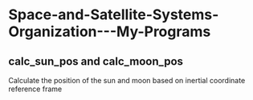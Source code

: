 # Space-and-Satellite-Systems-Organization---My-Programs


## calc_sun_pos and calc_moon_pos
Calculate the position of the sun and moon based on inertial coordinate reference frame
